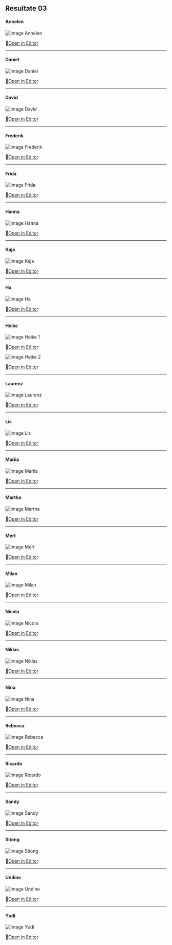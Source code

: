 ## Resultate 03

#### Annelen

![Image Annelen](media/Annelen.png)

🔗[Open in Editor](https://editor.p5js.org/Annelen/sketches/4AGMr12qF)

---

#### Daniel

![Image Daniel](media/Daniel.png)

🔗[Open in Editor](https://editor.p5js.org/drmarzipan/sketches/tu74WMkvW)

---

#### David

![Image David](media/david.png)

🔗[Open in Editor](https://editor.p5js.org/schnavy/sketches/DwqwVhGoV)

---

#### Frederik

![Image Frederik](media/Frederik.png)

🔗[Open in Editor](https://editor.p5js.org/gribelgrubel/sketches/rX8Of6l7S)

---

#### Frida

![Image Frida](media/Missing.png)

🔗[Open in Editor]()

---

#### Hanna

![Image Hanna](media/Missing.png)

🔗[Open in Editor]()

---

#### Kaja

![Image Kaja](media/Missing.png)

🔗[Open in Editor]()

---

#### Ha

![Image Ha](media/Missing.png)

🔗[Open in Editor]()

---

#### Heike

![Image Heike 1](media/Heike1.png)

🔗[Open in Editor](https://editor.p5js.org/heikegrebin/sketches/f7BQhU7hV)

![Image Heike 2](media/Heike2.png)

🔗[Open in Editor](https://editor.p5js.org/heikegrebin/sketches/paLzhmSl8)

---

#### Laurenz

![Image Laurenz](media/Missing.png)

🔗[Open in Editor]()

---

#### Lis

![Image Lis](media/Missing.png)

🔗[Open in Editor]()

---

#### Mariia

![Image Mariia](media/Missing.png)

🔗[Open in Editor]()

---

#### Martha

![Image Martha](media/Missing.png)

🔗[Open in Editor]()

---

#### Mert

![Image Mert](media/Mert.png)

🔗[Open in Editor](https://editor.p5js.org/mertekinci/sketches/CasQc1WfO)

---

#### Milan

![Image Milan](media/Missing.png)

🔗[Open in Editor]()

---

#### Nicola

![Image Nicola](media/Nicola.png)

🔗[Open in Editor](https://editor.p5js.org/nicola931/sketches/ow53JcLwC)

---

#### Niklas

![Image Niklas](media/Missing.png)

🔗[Open in Editor]()

---

#### Nina

![Image Nina](media/Nina.png)

🔗[Open in Editor](https://editor.p5js.org/NinaBue/sketches/ZsJLhGaPZ)

---

#### Rebecca

![Image Rebecca](media/Rebecca.png)

🔗[Open in Editor](https://editor.p5js.org/rebeccuxs/sketches/qCwQZYCmO)

---

#### Ricardo

![Image Ricardo](media/Ricardo.png)

🔗[Open in Editor](https://editor.p5js.org/RicardoBachmann/sketches/83qx5-Nsm)

---

#### Sandy

![Image Sandy](media/Missing.png)

🔗[Open in Editor]()

---

#### Sitong

![Image Sitong](media/Missing.png)

🔗[Open in Editor]()

---

#### Undine

![Image Undine](media/Missing.png)

🔗[Open in Editor]()

---

#### Yudi

![Image Yudi](media/Missing.png)

🔗[Open in Editor](https://editor.p5js.org/cherryghostt/sketches/GyiQDa_b8)
